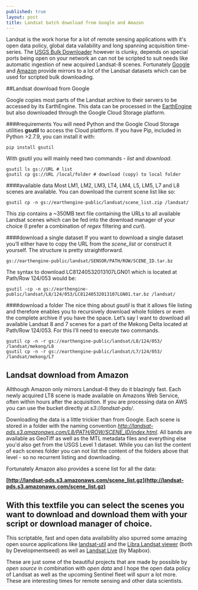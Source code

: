 ```yaml
---
published: true
layout: post
title: Landsat batch download from Google and Amazon
---
```


Landsat is the work horse for a lot of remote sensing applications with it's open data policy, global data vailability and long spanning acquisition time-series. The [USGS Bulk Downloader](http://earthexplorer.usgs.gov/bulk/) however is clunky, depends on special ports being open on your network an can not be scripted to suit needs like automatic ingestion of new acquired Landsat-8 scenes. Fortunately [Google](http://www.google.com/earth/outreach/tools/earthengine.html) and [Amazon](http://aws.amazon.com/de/public-data-sets/landsat/) provide mirrors to a lot of the Landsat datasets which can be used for scripted bulk downloading.

##Landsat download from Google

Google copies most parts of the Landsat archive to their servers to be accessed by its EarthEngine. This data can be processed in the [EarthEngine](https://earthengine.google.org/#intro) but also downloaded through the Google Cloud Storage platform.

####requirements
You will need Python and the Google Cloud Storage utilities **gsutil** to access the Cloud plattform. If you have Pip, included in Python >2.7.9, you can install it with:

```
pip install gsutil
```
With gsutil you will mainly need two commands - *list* and *download*.

```
gsutil ls gs://URL # list
gsutil cp gs://URL /local/folder # download (copy) to local folder
```

####available data
Most LM1, LM2, LM3, LT4, LM4, L5, LM5, L7 and L8 scenes are available. You can download the current scene list like so:

```
gsutil cp -n gs://earthengine-public/landsat/scene_list.zip /landsat/
```
This zip contains a ~350MB text file containing the URLs to all available Landsat scenes which can be fed into the download manager of your choice (I prefer a combination of *regex* filtering and *curl*).

####download a single dataset
If you want to download a single dataset you’ll either have to copy the URL from the *scene_list* or construct it yourself. The structure is pretty straightforward.

```
gs://earthengine-public/landsat/SENSOR/PATH/ROW/SCENE_ID.tar.bz
```

The syntax to download LC81240532013107LGN01 which is located at Path/Row 124/053 would be:

```
gsutil -cp -n gs://earthengine-public/landsat/L8/124/053/LC81240532013107LGN01.tar.bz /landsat/
```

####download a folder
The nice thing about *gsutil* is that it allows file listing and therefore enables you to recursively download whole folders or even the complete archive if you have the space.
Let’s say I want to download all available Landsat 8 and 7 scenes for a part of the Mekong Delta located at Path/Row 124/053. For this I’ll need to execute two commands.

```
gsutil cp -n -r gs://earthengine-public/landsat/L8/124/053/ /landsat/mekong/L8
gsutil cp -n -r gs://earthengine-public/landsat/L7/124/053/ /landsat/mekong/L7
```

## Landsat download from Amazon

Allthough Amazon only mirrors Landsat-8 they do it blazingly fast. Each newly acquired LT8 scene is made available on Amazons Web Service, often within hours after the acquisition. If you are processing data on AWS you can use the bucket directly at *s3://landsat-pds/*.

Downloading the data is a little trickier than from Google. Each scene is stored in a folder with the naming convention *http://landsat-pds.s3.amazonaws.com/L8/PATH/ROW/SCENE_ID/index.html*. All bands are available as GeoTiff as well as the MTL metadata files and everything else you'd also get from the USGS Level 1 dataset. While you can list the content of each scenes folder you can not list the content of the folders above that level - so no recurrent listing and downloading.

Fortunately Amazon also provides a scene list for all the data:

**[http://landsat-pds.s3.amazonaws.com/scene_list.gz](http://landsat-pds.s3.amazonaws.com/scene_list.gz)**

With this textfile you can select the scenes you want to download and download them with your script or download manager of choice.
-----

This scriptable, fast and open data availability also spurred some amazing open source applications like [landsat-util](https://github.com/developmentseed/landsat-util) and the [Libra Landsat viewer](https://developmentseed.org/blog/2015/01/22/announcing-libra/) (both by Developmentseed) as well as [Landsat Live](https://www.mapbox.com/blog/landsat-live-live/) (by Mapbox).

These are just some of the beautiful projects that are made by possible by *open source* in combination with *open data* and I hope the open data policy of Landsat as well as the upcoming Sentinel fleet will spurr a lot more. These are interesting times for remote sensing and other data scientists.